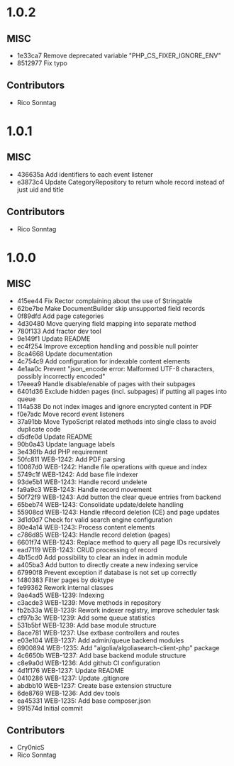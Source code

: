# 1.0.2

## MISC

- 1e33ca7 Remove deprecated variable "PHP_CS_FIXER_IGNORE_ENV"
- 8512977 Fix typo

## Contributors

- Rico Sonntag

# 1.0.1

## MISC

- 436635a Add identifiers to each event listener
- e3873c4 Update CategoryRepository to return whole record instead of just uid and title

## Contributors

- Rico Sonntag

# 1.0.0

## MISC

- 415ee44 Fix Rector complaining about the use of Stringable
- 62be7be Make DocumentBuilder skip unsupported field records
- 0f89dfd Add page categories
- 4d30480 Move querying field mapping into separate method
- 780f133 Add fractor dev tool
- 9e149f1 Update README
- ec4f254 Improve exception handling and possible null pointer
- 8ca4668 Update documentation
- 4c754c9 Add configuration for indexable content elements
- 4e1aa0c Prevent "json_encode error: Malformed UTF-8 characters, possibly incorrectly encoded"
- 17eeea9 Handle disable/enable of pages with their subpages
- 6401d36 Exclude hidden pages (incl. subpages) if putting all pages into queue
- 114a538 Do not index images and ignore encrypted content in PDF
- f0e7adc Move record event listeners
- 37a91bb Move TypoScript related methods into single class to avoid duplicate code
- d5dfe0d Update README
- 90b0a43 Update language labels
- 3e436fb Add PHP requirement
- 50fc811 WEB-1242: Add PDF parsing
- 10087d0 WEB-1242: Handle file operations with queue and index
- 5749c1f WEB-1242: Add base file indexer
- 93de5b1 WEB-1243: Handle record undelete
- fa9a9c3 WEB-1243: Handle record movement
- 50f72f9 WEB-1243: Add button the clear queue entries from backend
- 65beb74 WEB-1243: Consolidate update/delete handling
- 55908cd WEB-1243: Handle r#ecord deletion (CE) and page updates
- 3d1d0d7 Check for valid search engine configuration
- 80e4a14 WEB-1243: Process content elements
- c786d85 WEB-1243: Handle record deletion (pages)
- 6601f74 WEB-1243: Replace method to query all page IDs recursively
- ead7119 WEB-1243: CRUD processing of record
- 4b15cd0 Add possibility to clear an index in admin module
- a405ba3 Add button to directly create a new indexing service
- 67990f8 Prevent exception if database is not set up correctly
- 1480383 Filter pages by doktype
- fe99362 Rework internal classes
- 9ae4ad5 WEB-1239: Indexing
- c3acde3 WEB-1239: Move methods in repository
- fb2b33a WEB-1239: Rework indexer registry, improve scheduler task
- cf97b3c WEB-1239: Add some queue statistics
- 531b5bf WEB-1239: Add base module structure
- 8ace781 WEB-1237: Use extbase controllers and routes
- e03e104 WEB-1237: Add admin/queue backend modules
- 6900894 WEB-1235: Add "algolia/algoliasearch-client-php" package
- 4c6650b WEB-1237: Add base backend module structure
- c8e9a0d WEB-1236: Add github CI configuration
- 4d1f176 WEB-1237: Update README
- 0410286 WEB-1237: Update .gitignore
- abdbb10 WEB-1237: Create base extension structure
- 6de8769 WEB-1236: Add dev tools
- ea45331 WEB-1235: Add base composer.json
- 991574d Initial commit

## Contributors

- Cry0nicS
- Rico Sonntag


